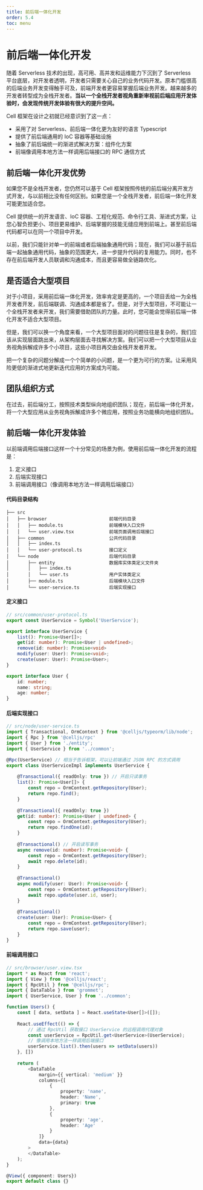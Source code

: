 ```yaml
---
title: 前后端一体化开发
order: 5.4
toc: menu
---
```


# 前后端一体化开发

随着 Serverless 技术的出现，高可用、高并发和运维能力下沉到了 Serverless 平台底层，对开发者透明，开发者只需要关心自己的业务代码开发。原本门槛很高的后端业务开发变得触手可及，前端开发者更容易掌握后端业务开发。越来越多的开发者转型成为全栈开发者。**当以一个全栈开发者视角重新审视前后端应用开发体验时，会发现传统开发体验有很大的提升空间。**


Cell 框架在设计之初就已经意识到了这一点：

- 采用了对 Serverless、前后端一体化更为友好的语言 Typescript
- 提供了前后端通用的 IoC 容器等基础设施
- 抽象了前后端统一的渐进式解决方案：组件化方案
- 前端像调用本地方法一样调用后端接口的 RPC 通信方式



## 前后端一体化开发优势


如果您不是全栈开发者，您仍然可以基于 Cell 框架按照传统的前后端分离开发方式开发，与以前相比没有任何区别。如果您是一个全栈开发者，前后端一体化开发可能更加适合您。


Cell 提供统一的开发语言、IoC 容器、工程化规范、命令行工具、渐进式方案，让您心智负担更小、项目更易维护、后端掌握的技能无缝应用到前端上。甚至前后端代码都可以在同一个项目中开发。


以前，我们只能针对单一的前端或者后端抽象通用代码；现在，我们可以基于前后端一起抽象通用代码，抽象的范围更大，进一步提升代码的复用能力。同时，也不存在前后端开发人员联调和沟通成本，而且更容易做全链路优化。


## 是否适合大型项目


对于小项目，采用前后端一体化开发，效率肯定是更高的，一个项目丢给一为全栈开发者开发，前后端联调、沟通成本都是省了。但是，对于大型项目，不可能让一个全栈开发者来开发，我们需要借助团队的力量。此时，您可能会觉得前后端一体化开发不适合大型项目。


但是，我们可以换一个角度来看，一个大型项目面对的问题往往是复杂的，我们应该从实现层面跳出来，从架构层面去寻找解决方案。我们可以把一个大型项目从业务视角拆解成许多个小项目，这些小项目再交由全栈开发者开发。


把一个复杂的问题分解成一个个简单的小问题，是一个更为可行的方案。让采用风险更低的渐进式地更新迭代应用的方案成为可能。


## 团队组织方式


在过去，前后端分工，按照技术类型纵向地组织团队；现在，前后端一体化开发，将一个大型应用从业务视角拆解成许多个微应用，按照业务功能横向地组织团队。


## 前后端一体化开发体验


以前端调用后端接口这样一个十分常见的场景为例，使用前后端一体化开发的流程是：

1. 定义接口
1. 后端实现接口
1. 前端调用接口（像调用本地方法一样调用后端接口）



#### 代码目录结构


```
├── src
│   ├── browser                       前端代码目录
│   │   ├── module.ts                 前端模块入口文件
│   │   └── user.view.tsx             前端页面调用后端接口
│   ├── common                        公共代码目录
│   │   ├── index.ts
│   │   └── user-protocol.ts          接口定义
│   └── node                          后端代码目录
│       ├── entity                    数据库实体类定义文件夹
│       │   ├── index.ts
│       │   └── user.ts               用户实体类定义
│       ├── module.ts                 后端模块入口文件
│       └── user-service.ts           后端实现接口
```

#### 定义接口


```typescript
// src/common/user-protocol.ts
export const UserService = Symbol('UserService');

export interface UserService {
    list(): Promise<User[]>;
    get(id: number): Promise<User | undefined>;
    remove(id: number): Promise<void>
    modify(user: User): Promise<void>;
    create(user: User): Promise<User>;
}

export interface User {
    id: number;
    name: string;
    age: number;
}
```


#### 后端实现接口


```typescript
// src/node/user-service.ts
import { Transactional, OrmContext } from '@celljs/typeorm/lib/node';
import { Rpc } from '@celljs/rpc'
import { User } from './entity';
import { UserService } from '../common';

@Rpc(UserService) // 相当于告诉框架，可以让前端通过 JSON RPC 的方式调用
export class UserServiceImpl implements UserService {
    
    @Transactional({ readOnly: true }) // 开启只读事务
    list(): Promise<User[]> {
        const repo = OrmContext.getRepository(User);
        return repo.find();
    }
  
    @Transactional({ readOnly: true })
    get(id: number): Promise<User | undefined> {
        const repo = OrmContext.getRepository(User);
        return repo.findOne(id);
    }
  
    @Transactional() // 开启读写事务
    async remove(id: number): Promise<void> {
        const repo = OrmContext.getRepository(User);
        await repo.delete(id);
    }
  
    @Transactional()
    async modify(user: User): Promise<void> {
        const repo = OrmContext.getRepository(User);
        await repo.update(user.id, user);
    }
  
    @Transactional()
    create(user: User): Promise<User> {
        const repo = OrmContext.getRepository(User);
        return repo.save(user);
    }
}
```


#### 前端调用接口


```typescript
// src/browser/user.view.tsx
import * as React from 'react';
import { View } from '@celljs/react';
import { RpcUtil } from '@celljs/rpc';
import { DataTable } from 'grommet';
import { UserService, User } from '../common';

function Users() {
    const [ data, setData ] = React.useState<User[]>([]);
  
    React.useEffect(() => {
        // 通过 RpcUtil 获取接口 UserService 的远程调用代理对象
        const userService = RpcUtil.get<UserService>(UserService);
        // 像调用本地方法一样调用后端接口
        userService.list().then(users => setData(users))
    }, [])
    
    return (
        <DataTable
            margin={{ vertical: 'medium' }}
            columns={[
                {
                    property: 'name',
                    header: 'Name',
                    primary: true
                },
                {
                    property: 'age',
                    header: 'Age'
                }
            ]}
            data={data}
        >
        </DataTable>
    );
}

@View({ component: Users})
export default class {}
```


